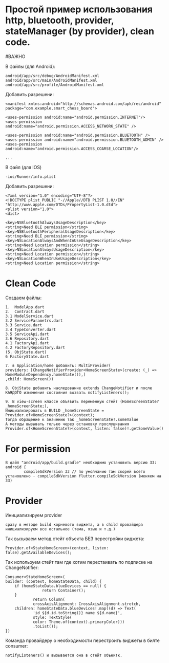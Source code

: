 # Простой пример использования http, bluetooth, provider, stateManager (by provider), clean code.

#ВАЖНО

В файлы (для Android):

    android/app/src/debug/AndroidManifest.xml
    android/app/src/main/AndroidManifest.xml
    android/app/src/profile/AndroidManifest.xml

Добавить разрешени:

    <manifest xmlns:android="http://schemas.android.com/apk/res/android"
    package="com.example.smart_chess_board">

    <uses-permission android:name="android.permission.INTERNET"/>
    <uses-permission android:name="android.permission.ACCESS_NETWORK_STATE" />

	<uses-permission android:name="android.permission.BLUETOOTH" />  
	<uses-permission android:name="android.permission.BLUETOOTH_ADMIN" />  
	<uses-permission android:name="android.permission.ACCESS_COARSE_LOCATION"/>

    ...

В файл (для IOS)

    -ios/Runner/info.plist

Добавить разрешени:

    <?xml version="1.0" encoding="UTF-8"?>
    <!DOCTYPE plist PUBLIC "-//Apple//DTD PLIST 1.0//EN" "http://www.apple.com/DTDs/PropertyList-1.0.dtd">
    <plist version="1.0">
    <dict>

	<key>NSBluetoothAlwaysUsageDescription</key>  
	<string>Need BLE permission</string>  
	<key>NSBluetoothPeripheralUsageDescription</key>  
	<string>Need BLE permission</string>  
	<key>NSLocationAlwaysAndWhenInUseUsageDescription</key>  
	<string>Need Location permission</string>  
	<key>NSLocationAlwaysUsageDescription</key>  
	<string>Need Location permission</string>  
	<key>NSLocationWhenInUseUsageDescription</key>  
	<string>Need Location permission</string>


# Clean Code

Создаем файлы:

    1.  ModelApp.dart
    2.  Contract.dart
    3.1 ModelService.dart
    3.2 ServiceParametrs.dart
    3.3 Service.dart
    3.4 TypeConverter.dart
    3.5 ServiceApi.dart
    3.6 Repository.dart
    4.1 FactoryApi.dart
    4.2 FactoryRepository.dart
    (5. ObjState.dart)
    6 FactoryState.dart
    
    7. в Application/home добавить: MultiProvider(
    providers: [ChangeNotifierProvider<HomeScreenState>(create: (_) => HomeModuleDependency.homeState()),]
    ,child: HomeScreen())
    
    8. ObjState добавить наследование extends ChangeNotifier и после КАЖДОГО изменения состояния вызвать notifyListeners();
    
    9. В view-screen классе объявить переменную стейт (HomeScreenState? _homeScreenState;),
    Инициализировать в BUILD _homeScreenState = Provider.of<HomeScreenState?>(context);
    Тогда обращение к значению так _homeScreenState!.someValue
    А методы вызывать только через остановку прослушивания Provider.of<HomeScreenState?>(context, listen: false)!.getSomeValue()
    

# For permission

	В файл "android/app/build.gradle" необходимо установить версию 33:
	android {
    		compileSdkVersion 33 // по умолчанию там скорей всего установлено - compileSdkVersion flutter.compileSdkVersion (меняем на 33)
		
# Provider
	
Инициализируем provider 

	сразу в методе build корневого виджета, а в child провайдера инициализируем все остальное (тема, язык и т.д.)
	
Так вызываем метод стейт объекта БЕЗ перестройки виджета:
	
	Provider.of<StateHomeScreen>(context, listen: false).getAvailableDevices();
	
Так используем стейт там где хотим перестаивать по подписке на ChangeNotifier:

	Consumer<StateHomeScreen>(
	builder: (context, homeStateData, child) {
		if (homeStateData.blueDevices == null) {
                	return Container();
		}
                return Column(
                crossAxisAlignment: CrossAxisAlignment.stretch,
		children: homeStateData.blueDevices!.map((d) => Text(
                'id ${d.id.toString()} name ${d.name}',
                style: TextStyle(
                color: Theme.of(context).primaryColor)))
                .toList());
	})
	
Команда провайдеру о необходимости перестроить виджеты в билте consumer:
	
	notifyListeners() и вызывается она в стейт объектк.
